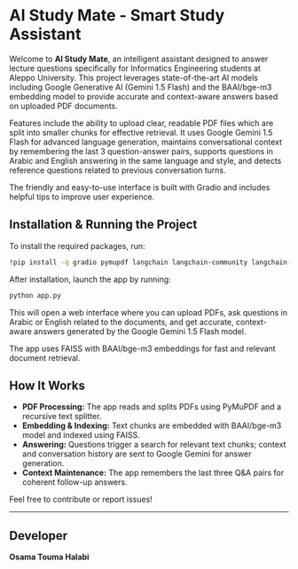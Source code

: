 # AI Study Mate - Smart Study Assistant

Welcome to **AI Study Mate**, an intelligent assistant designed to answer lecture questions specifically for Informatics Engineering students at Aleppo University. This project leverages state-of-the-art AI models including Google Generative AI (Gemini 1.5 Flash) and the BAAI/bge-m3 embedding model to provide accurate and context-aware answers based on uploaded PDF documents.

Features include the ability to upload clear, readable PDF files which are split into smaller chunks for effective retrieval. It uses Google Gemini 1.5 Flash for advanced language generation, maintains conversational context by remembering the last 3 question-answer pairs, supports questions in Arabic and English answering in the same language and style, and detects reference questions related to previous conversation turns.

The friendly and easy-to-use interface is built with Gradio and includes helpful tips to improve user experience.

## Installation & Running the Project

To install the required packages, run:

```bash
!pip install -q gradio pymupdf langchain langchain-community langchain-huggingface langchain-google-genai faiss-cpu
```

After installation, launch the app by running:

```bash
python app.py
```

This will open a web interface where you can upload PDFs, ask questions in Arabic or English related to the documents, and get accurate, context-aware answers generated by the Google Gemini 1.5 Flash model.

The app uses FAISS with BAAI/bge-m3 embeddings for fast and relevant document retrieval.

## How It Works

- **PDF Processing:** The app reads and splits PDFs using PyMuPDF and a recursive text splitter.
- **Embedding & Indexing:** Text chunks are embedded with BAAI/bge-m3 model and indexed using FAISS.
- **Answering:** Questions trigger a search for relevant text chunks; context and conversation history are sent to Google Gemini for answer generation.
- **Context Maintenance:** The app remembers the last three Q&A pairs for coherent follow-up answers.

Feel free to contribute or report issues!

---

## Developer

**Osama Touma Halabi**

